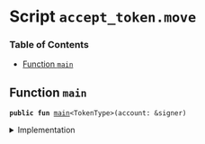 
<a name="SCRIPT"></a>

# Script `accept_token.move`

### Table of Contents

-  [Function `main`](#SCRIPT_main)



<a name="SCRIPT_main"></a>

## Function `main`



<pre><code><b>public</b> <b>fun</b> <a href="#SCRIPT_main">main</a>&lt;TokenType&gt;(account: &signer)
</code></pre>



<details>
<summary>Implementation</summary>


<pre><code><b>fun</b> <a href="#SCRIPT_main">main</a>&lt;TokenType&gt;(account: &signer) {
    <a href="../../modules/doc/Account.md#0x1_Account_accept_token">Account::accept_token</a>&lt;TokenType&gt;(account);
}
</code></pre>



</details>
